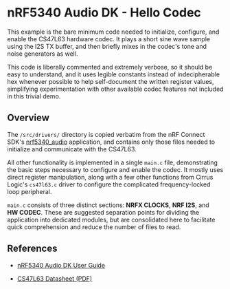 # nRF5340 Audio DK - Hello Codec

This example is the bare minimum code needed to initialize, configure, and enable the CS47L63 hardware codec. It plays a short sine wave sample using the I2S TX buffer, and then briefly mixes in the codec's tone and noise generators as well.

This code is liberally commented and extremely verbose, so it should be easy to understand, and it uses legible constants instead of indecipherable hex whenever possible to help self-document the written register values, simplifying experimentation with other available codec features not included in this trivial demo.

## Overview

The `/src/drivers/` directory is copied verbatim from the nRF Connect SDK's [nrf5340_audio](https://github.com/nrfconnect/sdk-nrf/blob/main/applications/nrf5340_audio) application, and contains only those files needed to initialize and communicate with the CS47L63.

All other functionality is implemented in a single `main.c` file, demonstrating the basic steps necessary to configure and enable the codec. It mostly uses direct register manipulation, along with a few other functions from Cirrus Logic's `cs47l63.c` driver to configure the complicated frequency-locked loop peripheral.

`main.c` consists of three distinct sections: **NRFX&nbsp;CLOCKS**, **NRF&nbsp;I2S**, and **HW&nbsp;CODEC**. These are suggested separation points for dividing the application into dedicated modules, but are consolidated here to facilitate quick comprehension and reduce the number of files to read.

## References

- [nRF5340 Audio DK User Guide](https://docs.nordicsemi.com/bundle/ug_nrf5340_audio/page/UG/nrf5340_audio/intro.html)

- [CS47L63 Datasheet (PDF)](https://statics.cirrus.com/pubs/proDatasheet/CS47L63_DS1249F2.pdf)
